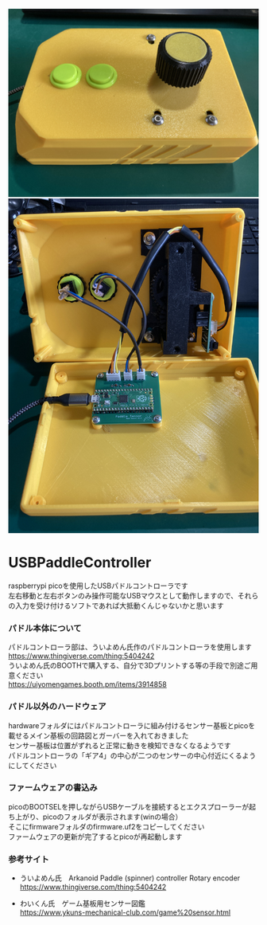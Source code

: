 ![USBパドルコントローラ外観](https://github.com/yagennankoz/USBPaddleController/blob/main/image/USBPaddleController.jpg "USBパドルコントローラ外観")
<br>
![USBパドルコントローラ内部](https://github.com/yagennankoz/USBPaddleController/blob/main/image/USBPaddleController_inside.jpg "USBパドルコントローラ内部")
<br>
# USBPaddleController

raspberrypi picoを使用したUSBパドルコントローラです<br>
左右移動と左右ボタンのみ操作可能なUSBマウスとして動作しますので、それらの入力を受け付けるソフトであれば大抵動くんじゃないかと思います
<br>

### パドル本体について
パドルコントローラ部は、ういよめん氏作のパドルコントローラを使用します<br>
https://www.thingiverse.com/thing:5404242
<br>
ういよめん氏のBOOTHで購入する、自分で3Dプリントする等の手段で別途ご用意ください<br>
https://uiyomengames.booth.pm/items/3914858

### パドル以外のハードウェア
hardwareフォルダにはパドルコントローラに組み付けるセンサー基板とpicoを載せるメイン基板の回路図とガーバーを入れておきました<br>
センサー基板は位置がずれると正常に動きを検知できなくなるようです<br>
パドルコントローラの「ギア4」の中心が二つのセンサーの中心付近にくるようにしてください<br>

### ファームウェアの書込み
picoのBOOTSELを押しながらUSBケーブルを接続するとエクスプローラーが起ち上がり、picoのフォルダが表示されます(winの場合）<br>
そこにfirmwareフォルダのfirmware.uf2をコピーしてください<br>
ファームウェアの更新が完了するとpicoが再起動します

### 参考サイト
- ういよめん氏　Arkanoid Paddle (spinner) controller Rotary encoder<br>
https://www.thingiverse.com/thing:5404242

- わいくん氏　ゲーム基板用センサー図鑑<br>
https://www.ykuns-mechanical-club.com/game%20sensor.html
